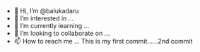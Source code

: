 - 👋 Hi, I’m @balukadaru
- 👀 I’m interested in ...
- 🌱 I’m currently learning ...
- 💞️ I’m looking to collaborate on ...
- 📫 How to reach me ...
This is my first commit......2nd commit
<!---
balukadaru/balukadaru is a ✨ special ✨ repository because its `README.md` (this file) appears on your GitHub profile.
You can click the Preview link to take a look at your changes.
--->
